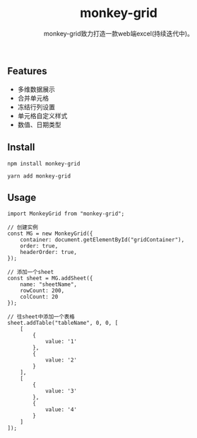 <h1 align="center" size=24>monkey-grid</h1>

<div align="center" size=14>monkey-grid致力打造一款web端excel(持续迭代中)。</div>
</br>
</br>

## Features
- 多维数据展示
- 合并单元格
- 冻结行列设置
- 单元格自定义样式
- 数值、日期类型

## Install

```npm install monkey-grid```

```yarn add monkey-grid```

## Usage

```
import MonkeyGrid from "monkey-grid";

// 创建实例
const MG = new MonkeyGrid({
    container: document.getElementById("gridContainer"),
    order: true,
    headerOrder: true,
});

// 添加一个sheet
const sheet = MG.addSheet({
    name: "sheetName",
    rowCount: 200,
    colCount: 20
});

// 往sheet中添加一个表格
sheet.addTable("tableName", 0, 0, [
    [
        {
            value: '1'
        },
        {
            value: '2'
        }
    ],
    [
        {
            value: '3'
        },
        {
            value: '4'
        }
    ]
]);

```

<!-- ## Documentation
- [Documentation](http://monkey-grid.com/) -->